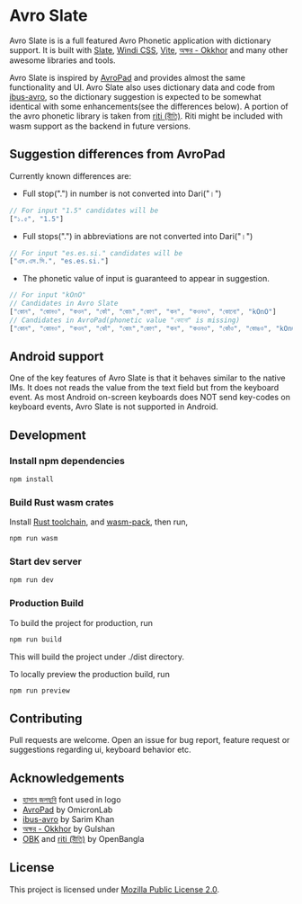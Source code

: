 # Avro Slate

Avro Slate is is a full featured Avro Phonetic application with dictionary support. It is built with [Slate](https://github.com/ianstormtaylor/slate), [Windi CSS](https://windicss.org), [Vite](https://vitejs.dev), [অক্ষর - Okkhor](https://github.com/gulshan/okkhor) and many other awesome libraries and tools.

Avro Slate is inspired by [AvroPad](https://github.com/omicronlab/avro-pad/) and provides almost the same functionality and UI. Avro Slate also uses dictionary data and code from [ibus-avro](https://github.com/sarim/ibus-avro), so the dictionary suggestion is expected to be somewhat identical with some enhancements(see the differences below). A portion of the avro phonetic library is taken from [riti (রীতি)](https://github.com/OpenBangla/riti/). Riti might be included with wasm support as the backend in future versions.

## Suggestion differences from AvroPad

Currently known differences are:
- Full stop(".") in number is not converted into Dari("।")
```js
// For input "1.5" candidates will be
["১.৫", "1.5"]
```
- Full stops(".") in abbreviations are not converted into Dari("।")
```js
// For input "es.es.si." candidates will be
["এস.এস.সি.", "es.es.si."]
```
- The phonetic value of input is guaranteed to appear in suggestion.
```js
// For input "kOnO"
// Candidates in Avro Slate
["কোন", "কোনও", "কওন", "কোঁ", "কোং","কোণ", "কন", "কওনও", "কোনো", "kOnO"]
// Candidates in AvroPad(phonetic value "কোনো" is missing)
["কোন", "কোনও", "কওন", "কোঁ", "কোং","কোণ", "কন", "কওনও", "কোঁও", "কোঙও", "kOnO"]
```

## Android support

One of the key features of Avro Slate is that it behaves similar to the native IMs. It does not reads the value from the text field but from the keyboard event. As most Android on-screen keyboards does NOT send key-codes on keyboard events, Avro Slate is not supported in Android.

## Development

### Install npm dependencies
```sh
npm install
```
### Build Rust wasm crates

Install [Rust toolchain](https://www.rust-lang.org/tools/install), and [wasm-pack](https://rustwasm.github.io/wasm-pack/installer/), then run,
```sh
npm run wasm
```
### Start dev server

```sh
npm run dev
```

### Production Build

To build the project for production, run
```sh
npm run build
```
This will build the project under ./dist directory.

To locally preview the production build, run
```sh
npm run preview
```

## Contributing
Pull requests are welcome. Open an issue for bug report, feature request or suggestions regarding ui, keyboard behavior etc.

## Acknowledgements
* [হাসান জলছবি](https://lipighor.com/HasanJolchobi.html) font used in logo
* [AvroPad](https://github.com/omicronlab/avro-pad/) by OmicronLab
* [ibus-avro](https://github.com/sarim/ibus-avro) by Sarim Khan
* [অক্ষর - Okkhor](https://github.com/gulshan/okkhor) by Gulshan
* [OBK](https://github.com/OpenBangla/OpenBangla-Keyboard) and [riti (রীতি)](https://github.com/OpenBangla/riti/) by OpenBangla

## License

This project is licensed under [Mozilla Public License 2.0](https://www.mozilla.org/en-US/MPL/2.0/).
